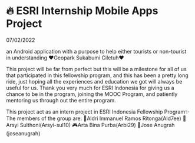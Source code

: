 # 🔥 ESRI Internship Mobile Apps Project

07/02/2022

an Android application with a purpose to help either tourists or non-tourist in understanding
❤️Geopark Sukabumi Ciletuh❤️ 

This project will be far from perfect but this will be a milestone for all of us that participated
in this fellowship program, and this has been a pretty long ride, just hoping all the experiences and
education we got will always be useful for us. Thank you very much for ESRI Indonesia for giving us a
chance to be in the program, joining the MOOC Program, and patiently mentoring us through out the entire program.

This project act as an intern project in ESRI Indonesia Fellowship Program✨
The members of the group are: 
🎯Aldri Immanuel Ramos Ritonga(Ald7ee)
🎹Arsyi Sulthoni(Arsyi-sul10)
🎮Arta Bina Purba(Arbi29)
🥋Jose Anugrah (joseanugrah)
